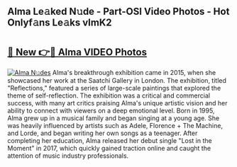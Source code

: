 ## Alma Le𝚊ked N𝚞de - Part-OSl Video Photos - Hot Onlyf𝚊ns Le𝚊ks vImK2

# <h2><a href="http://ab49110.deff.icu/?id=Alma">🔗 New 👉🔴 Alma VIDEO Photos</a></h2>

[![Alma N𝚞des](https://i.imgur.com/rIISA9y.gif)](http://ab49110.deff.icu/?id=Alma)
Alma's breakthrough exhibition came in 2015, when she showcased her work at the Saatchi Gallery in London. The exhibition, titled "Reflections," featured a series of large-scale paintings that explored the theme of self-reflection. The exhibition was a critical and commercial success, with many art critics praising Alma's unique artistic vision and her ability to connect with viewers on a deep emotional level. Born in 1995, Alma grew up in a musical family and began singing at a young age. She was heavily influenced by artists such as Adele, Florence + The Machine, and Lorde, and began writing her own songs as a teenager. After completing her education, Alma released her debut single "Lost in the Moment" in 2017, which quickly gained traction online and caught the attention of music industry professionals.
